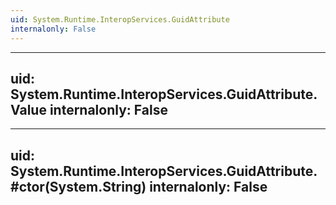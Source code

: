 ```yaml
---
uid: System.Runtime.InteropServices.GuidAttribute
internalonly: False
---
```


---
uid: System.Runtime.InteropServices.GuidAttribute.Value
internalonly: False
---

---
uid: System.Runtime.InteropServices.GuidAttribute.#ctor(System.String)
internalonly: False
---
